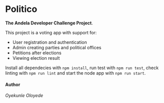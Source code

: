 # Politico
**The Andela Developer Challenge Project**.

This project is a voting app with support for:
* User registration and authentication
* Admin creating parties and political offices
* Petitions after elections
* Viewing election result

Install all dependecies with ```npm install```, run test with ```npm run test```, check linting with ```npm run lint``` and start the node app with ```npm run start```.

#### Author
*Oyekunle Oloyede*
